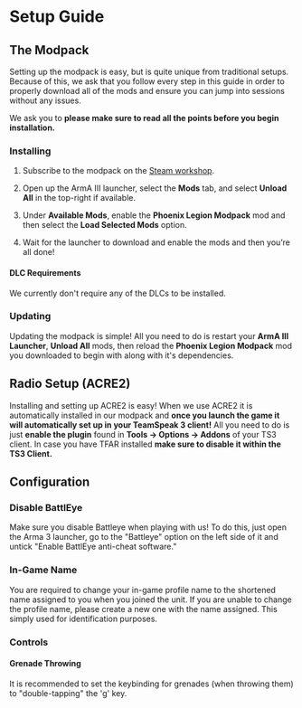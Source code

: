 # Setup Guide

## The Modpack

Setting up the modpack is easy, but is quite unique from traditional setups. Because of this, we ask that you follow every step in this guide in order to properly download all of the mods and ensure you can jump into sessions without any issues.

We ask you to **please make sure to read all the points before you begin installation.**

### Installing

1. Subscribe to the modpack on the [Steam workshop](https://steamcommunity.com/sharedfiles/filedetails/?id=3360539113).

2. Open up the ArmA III launcher, select the **Mods** tab, and select **Unload All** in the top-right if available.

3. Under **Available Mods**, enable the **Phoenix Legion Modpack** mod and then select the **Load Selected Mods** option.

4. Wait for the launcher to download and enable the mods and then you’re all done!

#### DLC Requirements

We currently don't require any of the DLCs to be installed.

<!-- The modpack requires the following DLCs to be installed:

- [Arma 3 Creator DLC: Western Sahara](https://store.steampowered.com/app/1681170/Arma_3_Creator_DLC_Western_Sahara/)
- [Arma 3 Creator DLC: Reaction Forces](https://store.steampowered.com/app/2647760/Arma_3_Creator_DLC_Reaction_Forces/)

If you don't have these DLCs, you will need to load the **compatibility data mods** for them:

- [Western Sahara Compatibility Data](https://steamcommunity.com/sharedfiles/filedetails/?id=2636962953)
- [Reaction Forces Compatibility Data](https://steamcommunity.com/sharedfiles/filedetails/?id=3150497912) -->

### Updating

Updating the modpack is simple! All you need to do is restart your **ArmA III Launcher**, **Unload All** mods, then reload the **Phoenix Legion Modpack** mod you downloaded to begin with along with it's dependencies.

<!-- Remember to **re-enable the DLCs or their compatibility data mods.** -->

## Radio Setup (ACRE2)

Installing and setting up ACRE2 is easy! When we use ACRE2 it is automatically installed in our modpack and **once you launch the game it will automatically set up in your TeamSpeak 3 client!** All you need to do is just **enable the plugin** found in **Tools -> Options -> Addons** of your TS3 client. In case you have TFAR installed **make sure to disable it within the TS3 Client.**

## Configuration

### Disable BattlEye

Make sure you disable Battleye when playing with us! To do this, just open the Arma 3 launcher, go to the "Battleye" option on the left side of it and untick "Enable BattlEye anti-cheat software."

### In-Game Name

You are required to change your in-game profile name to the shortened name assigned to you when you joined the unit. If you are unable to change the profile name, please create a new one with the name assigned. This simply used for identification purposes.

### Controls

#### Grenade Throwing

It is recommended to set the keybinding for grenades (when throwing them) to "double-tapping" the 'g' key.